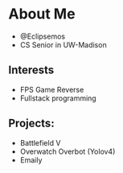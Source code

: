 # About Me
- @Eclipsemos
- CS Senior in UW-Madison
## Interests
-  FPS Game Reverse
-  Fullstack programming
## Projects:
- Battlefield V 
- Overwatch Overbot (Yolov4)
- Emaily
<!---
Eclipsemos/Eclipsemos is a ✨ special ✨ repository because its `README.md` (this file) appears on your GitHub profile.
You can click the Preview link to take a look at your changes.
--->
